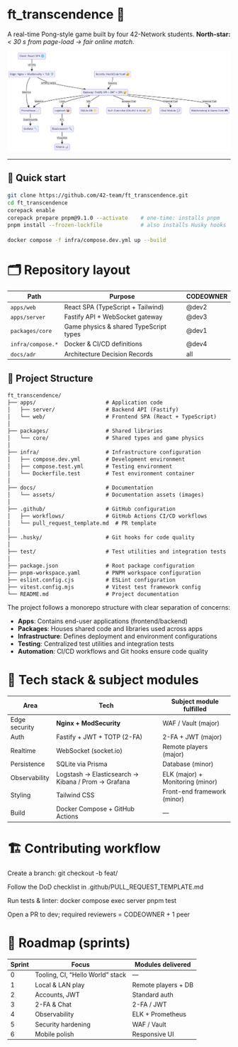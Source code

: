 # ft_transcendence 🏓

A real-time Pong-style game built by four 42-Network students.
**North-star:** _< 30 s from page-load → fair online match._

![Architecture overview](docs/assets/diagram.png)

---

## 🚀 Quick start

```bash
git clone https://github.com/42-team/ft_transcendence.git
cd ft_transcendence
corepack enable
corepack prepare pnpm@9.1.0 --activate    # one-time: installs pnpm
pnpm install --frozen-lockfile            # also installs Husky hooks

docker compose -f infra/compose.dev.yml up --build
```

# 🗂️ Repository layout

| Path              | Purpose                                | CODEOWNER |
| ----------------- | -------------------------------------- | --------- |
| `apps/web`        | React SPA (TypeScript + Tailwind)      | @dev2     |
| `apps/server`     | Fastify API + WebSocket gateway        | @dev3     |
| `packages/core`   | Game physics & shared TypeScript types | @dev1     |
| `infra/compose.*` | Docker & CI/CD definitions             | @dev4     |
| `docs/adr`        | Architecture Decision Records          | all       |

## 📂 Project Structure

```
ft_transcendence/
├── apps/                      # Application code
│   ├── server/                # Backend API (Fastify)
│   └── web/                   # Frontend SPA (React + TypeScript)
│
├── packages/                  # Shared libraries
│   └── core/                  # Shared types and game physics
│
├── infra/                     # Infrastructure configuration
│   ├── compose.dev.yml        # Development environment
│   ├── compose.test.yml       # Testing environment
│   └── Dockerfile.test        # Test environment container
│
├── docs/                      # Documentation
│   └── assets/                # Documentation assets (images)
│
├── .github/                   # GitHub configuration
│   ├── workflows/             # GitHub Actions CI/CD workflows
│   └── pull_request_template.md  # PR template
│
├── .husky/                    # Git hooks for code quality
│
├── test/                      # Test utilities and integration tests
│
├── package.json               # Root package configuration
├── pnpm-workspace.yaml        # PNPM workspace configuration
├── eslint.config.cjs          # ESLint configuration
├── vitest.config.mjs          # Vitest test framework config
└── README.md                  # Project documentation
```

The project follows a monorepo structure with clear separation of concerns:

- **Apps**: Contains end-user applications (frontend/backend)
- **Packages**: Houses shared code and libraries used across apps
- **Infrastructure**: Defines deployment and environment configurations
- **Testing**: Centralized test utilities and integration tests
- **Automation**: CI/CD workflows and Git hooks ensure code quality

# 📡 Tech stack & subject modules

| Area          | Tech                                               | Subject module fulfilled         |
| ------------- | -------------------------------------------------- | -------------------------------- |
| Edge security | **Nginx + ModSecurity**                            | WAF / Vault (major)              |
| Auth          | Fastify + JWT + TOTP (2-FA)                        | 2-FA + JWT (major)               |
| Realtime      | WebSocket (socket.io)                              | Remote players (major)           |
| Persistence   | SQLite via Prisma                                  | Database (minor)                 |
| Observability | Logstash → Elasticsearch → Kibana / Prom → Grafana | ELK (major) + Monitoring (minor) |
| Styling       | Tailwind CSS                                       | Front-end framework (minor)      |
| Build         | Docker Compose + GitHub Actions                    | —                                |

# 🏗️ Contributing workflow

Create a branch: git checkout -b feat/<scope>

Follow the DoD checklist in .github/PULL_REQUEST_TEMPLATE.md

Run tests & linter: docker compose exec server pnpm test

Open a PR to dev; required reviewers = CODEOWNER + 1 peer

# 🧭 Roadmap (sprints)

| Sprint | Focus                            | Modules delivered   |
| ------ | -------------------------------- | ------------------- |
| 0      | Tooling, CI, “Hello World” stack | —                   |
| 1      | Local & LAN play                 | Remote players + DB |
| 2      | Accounts, JWT                    | Standard auth       |
| 3      | 2-FA & Chat                      | 2-FA / JWT          |
| 4      | Observability                    | ELK + Prometheus    |
| 5      | Security hardening               | WAF / Vault         |
| 6      | Mobile polish                    | Responsive UI       |
